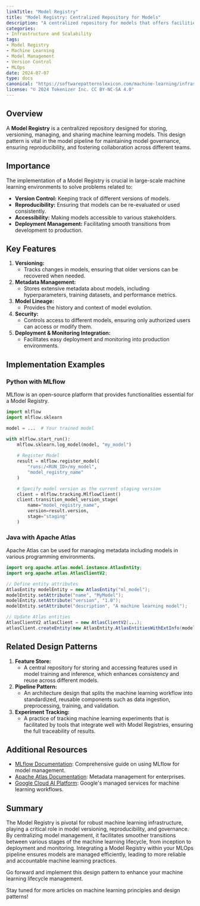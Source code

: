 ```yaml
---
linkTitle: "Model Registry"
title: "Model Registry: Centralized Repository for Models"
description: "A centralized repository for models that offers facilities for versioning, storing, and managing ML models."
categories:
- Infrastructure and Scalability
tags:
- Model Registry
- Machine Learning
- Model Management
- Version Control 
- MLOps
date: 2024-07-07
type: docs
canonical: "https://softwarepatternslexicon.com/machine-learning/infrastructure-and-scalability/model-pipeline/model-registry"
license: "© 2024 Tokenizer Inc. CC BY-NC-SA 4.0"
---
```



## Overview

A **Model Registry** is a centralized repository designed for storing, versioning, managing, and sharing machine learning models. This design pattern is vital in the model pipeline for maintaining model governance, ensuring reproducibility, and fostering collaboration across different teams.

## Importance

The implementation of a Model Registry is crucial in large-scale machine learning environments to solve problems related to:

- **Version Control:** Keeping track of different versions of models.
- **Reproducibility:** Ensuring that models can be re-evaluated or used consistently.
- **Accessibility:** Making models accessible to various stakeholders.
- **Deployment Management:** Facilitating smooth transitions from development to production.

## Key Features

1. **Versioning:** 
   - Tracks changes in models, ensuring that older versions can be recovered when needed.
2. **Metadata Management:** 
   - Stores extensive metadata about models, including hyperparameters, training datasets, and performance metrics.
3. **Model Lineage:** 
   - Provides the history and context of model evolution.
4. **Security:** 
   - Controls access to different models, ensuring only authorized users can access or modify them.
5. **Deployment & Monitoring Integration:**
   - Facilitates easy deployment and monitoring into production environments.

## Implementation Examples

### Python with MLflow

MLflow is an open-source platform that provides functionalities essential for a Model Registry.

```python
import mlflow
import mlflow.sklearn

model = ...  # Your trained model

with mlflow.start_run():
    mlflow.sklearn.log_model(model, "my_model")
    
    # Register Model
    result = mlflow.register_model(
        "runs:/<RUN_ID>/my_model",
        "model_registry_name"
    )

    # Specify model version as the current staging version
    client = mlflow.tracking.MlflowClient()
    client.transition_model_version_stage(
        name="model_registry_name",
        version=result.version,
        stage="staging"
    )
```

### Java with Apache Atlas

Apache Atlas can be used for managing metadata including models in various programming environments.

```java
import org.apache.atlas.model.instance.AtlasEntity;
import org.apache.atlas.AtlasClientV2;

// Define entity attributes
AtlasEntity modelEntity = new AtlasEntity("ml_model");
modelEntity.setAttribute("name", "MyModel");
modelEntity.setAttribute("version", "1.0");
modelEntity.setAttribute("description", "A machine learning model");

// Update Atlas entities
AtlasClientV2 atlasClient = new AtlasClientV2(...);
atlasClient.createEntity(new AtlasEntity.AtlasEntitiesWithExtInfo(modelEntity));
```

## Related Design Patterns

1. **Feature Store:** 
   - A central repository for storing and accessing features used in model training and inference, which enhances consistency and reuse across different models.
2. **Pipeline Pattern:** 
   - An architecture design that splits the machine learning workflow into standardized, reusable components such as data ingestion, preprocessing, training, and validation.
3. **Experiment Tracking:** 
   - A practice of tracking machine learning experiments that is facilitated by tools that integrate well with Model Registries, ensuring the full traceability of results.

## Additional Resources

- [MLflow Documentation](https://mlflow.org/docs/latest/index.html): Comprehensive guide on using MLflow for model management.
- [Apache Atlas Documentation](http://atlas.apache.org/): Metadata management for enterprises.
- [Google Cloud AI Platform](https://cloud.google.com/ai-platform): Google's managed services for machine learning workflows.

## Summary

The Model Registry is pivotal for robust machine learning infrastructure, playing a critical role in model versioning, reproducibility, and governance. By centralizing model management, it facilitates smoother transitions between various stages of the machine learning lifecycle, from inception to deployment and monitoring. Integrating a Model Registry within your MLOps pipeline ensures models are managed efficiently, leading to more reliable and accountable machine learning practices.

Go forward and implement this design pattern to enhance your machine learning lifecycle management.

Stay tuned for more articles on machine learning principles and design patterns!

